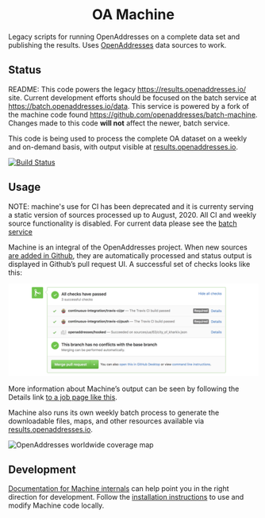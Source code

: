 <h1 align="center">OA Machine</h1>


Legacy scripts for running OpenAddresses on a complete data set and publishing
the results. Uses [OpenAddresses](https://github.com/openaddresses/openaddresses)
data sources to work.

Status
------

README: This code powers the legacy https://results.openaddresses.io/ site. Current development efforts should be focused on the batch service
at https://batch.openaddresses.io/data. This service is powered by a fork of the machine code found https://github.com/openaddresses/batch-machine. Changes made to this code **will not** affect the newer, batch service.

This code is being used to process the complete OA dataset on a weekly and on-demand
basis, with output visible at [results.openaddresses.io](https://results.openaddresses.io).

[![Build Status](https://travis-ci.org/openaddresses/machine.svg?branch=master)](https://travis-ci.org/openaddresses/machine/branches)

Usage
-----
NOTE: machine's use for CI has been deprecated and it is currenty serving a static version of sources processed up to August, 2020.
All CI and weekly source functionality is disabled. For current data please see the [batch service](https://batch.openaddresses.io)

Machine is an integral of the OpenAddresses project. When new sources
[are added in Github](https://github.com/openaddresses/openaddresses#contributing-addresses),
they are automatically processed and status output is displayed in Github’s
pull request UI. A successful set of checks looks like this:

![Github status display](docs/github-status.png)

More information about Machine’s output can be seen by following the Details link
[to a job page like this](http://results.openaddresses.io/jobs/b044ce9c-caa0-46fb-a7e4-842beeae3f52).

Machine also runs its own weekly batch process to generate the downloadable
files, maps, and other resources available via [results.openaddresses.io](https://results.openaddresses.io).

![OpenAddresses worldwide coverage map](https://data.openaddresses.io/render-world.png)

Development
-----------

[Documentation for Machine internals](docs/README.md) can help point you in the
right direction for development. Follow the [installation instructions](docs/install.md)
to use and modify Machine code locally.
